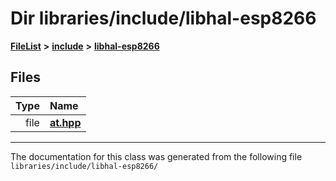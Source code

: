 

# Dir libraries/include/libhal-esp8266



[**FileList**](files.md) **>** [**include**](dir_cba0faac6e93618a6e2539705915bd70.md) **>** [**libhal-esp8266**](dir_b51c311201f953ecf0af8480d3c6c210.md)












## Files

| Type | Name |
| ---: | :--- |
| file | [**at.hpp**](at_8hpp.md) <br> |



























































------------------------------
The documentation for this class was generated from the following file `libraries/include/libhal-esp8266/`

